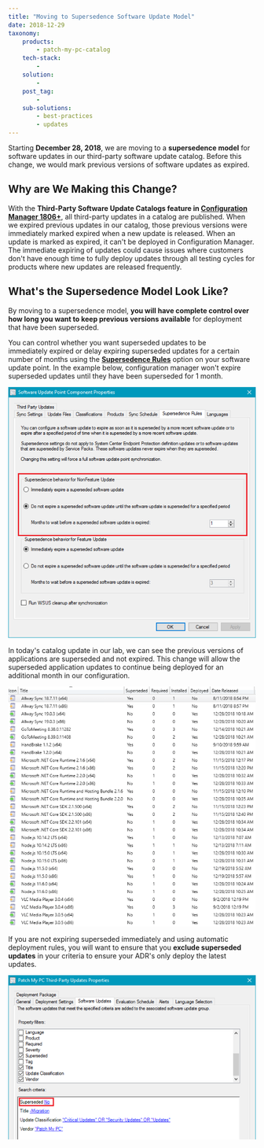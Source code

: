```yaml
---
title: "Moving to Supersedence Software Update Model"
date: 2018-12-29
taxonomy:
    products:
        - patch-my-pc-catalog
    tech-stack:
        - 
    solution:
        - 
    post_tag:
        - 
    sub-solutions:
        - best-practices
        - updates
---
```


Starting **December 28, 2018**, we are moving to a **supersedence model** for software updates in our third-party software update catalog. Before this change, we would mark previous versions of software updates as expired.

## Why are We Making this Change?

With the **Third-Party Software Update Catalogs feature in [Configuration Manager 1806+](https://docs.microsoft.com/en-us/mem/configmgr/sum/deploy-use/third-party-software-updates)**, all third-party updates in a catalog are published. When we expired previous updates in our catalog, those previous versions were immediately marked expired when a new update is released. When an update is marked as expired, it can't be deployed in Configuration Manager. The immediate expiring of updates could cause issues where customers don't have enough time to fully deploy updates through all testing cycles for products where new updates are released frequently.

## What's the Supersedence Model Look Like?

By moving to a supersedence model, **you will have complete control over how long you want to keep previous versions available** for deployment that have been superseded.

You can control whether you want superseded updates to be immediately expired or delay expiring superseded updates for a certain number of months using the **[Supersedence Rules](https://docs.microsoft.com/en-us/sccm/sum/plan-design/plan-for-software-updates#BKMK_SupersedenceRules)** option on your software update point. In the example below, configuration manager won't expire superseded updates until they have been superseded for 1 month.

![Supersedence Rules SCCM](/_images/Supersedence-Rules-SCCM.png "Supersedence Rules SCCM")

In today's catalog update in our lab, we can see the previous versions of applications are superseded and not expired. This change will allow the superseded application updates to continue being deployed for an additional month in our configuration.

![Superseded Updates After Publishing New Updates](/_images/Superseded-Updates-After-Publishing-New-Updates.png "Superseded Updates After Publishing New Updates")

If you are not expiring superseded immediately and using automatic deployment rules, you will want to ensure that you **exclude superseded updates** in your criteria to ensure your ADR's only deploy the latest updates.

![ADR Exclude Superseded Third-Party Updates](/_images/ADR-Exclude-Superseded-Third-Party-Updates.png "ADR Exclude Superseded Third-Party Updates")